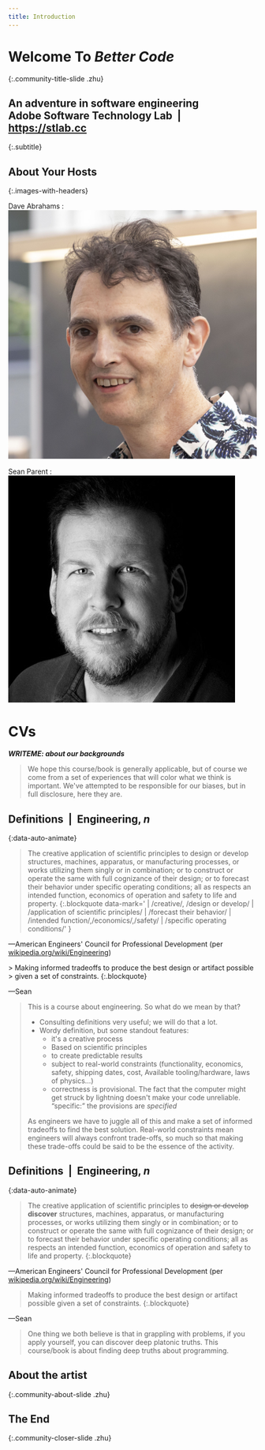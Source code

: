 ```yaml
---
title: Introduction
---
```


# Welcome To *Better Code*
{:.community-title-slide .zhu}
## An adventure in software engineering<br/>Adobe Software Technology Lab  |  https://stlab.cc
{:.subtitle}


## About Your Hosts
{:.images-with-headers}

Dave Abrahams
: ![Dave Abrahams](img/dave.jpg)

Sean Parent
: ![Sean Parent](img/sean.jpg)

# CVs

***WRITEME: about our backgrounds***

> We hope this course/book is generally applicable, but of course we come from a
> set of experiences that will color what we think is important.  We've
> attempted to be responsible for our biases, but in full disclosure, here they
> are.

## Definitions  |  Engineering, *n*
{:data-auto-animate}

> The creative application of scientific principles to design or develop
> structures, machines, apparatus, or manufacturing processes, or works utilizing
> them singly or in combination; or to construct or operate the same with full
> cognizance of their design; or to forecast their behavior under specific
> operating conditions; all as respects an intended function, economics of
> operation and safety to life and property.
{:.blockquote data-mark='
| /creative/, /design or develop/
| /application of scientific principles/
| /forecast their behavior/
| /intended function/,/economics/,/safety/
| /specific operating conditions/' }

—American Engineers' Council for Professional Development
(per [wikipedia.org/wiki/Engineering](https://en.wikipedia.org/wiki/Engineering))

<div class='fragment' markdown=1>
> Making informed tradeoffs to produce the best design or artifact possible
> given a set of constraints.
{:.blockquote}

—Sean
</div>

> This is a course about engineering.  So what do we mean by that?
>
> - Consulting definitions very useful; we will do that a lot.
> - Wordy definition, but some standout features:
>   - it's a creative process
>   - Based on scientific principles
>   - to create predictable results
>   - subject to real-world constraints (functionality, economics, safety, shipping dates,
>     cost, Available tooling/hardware, laws of physics…)
>   - correctness is provisional. The fact that the computer might get struck by
>     lightning doesn't make your code unreliable. “specific:” the provisions are
>     *specified*
>
> As engineers we have to juggle all of this and make a set of informed
> tradeoffs to find the best solution.  Real-world constraints mean engineers will
> always confront trade-offs, so much so that making these trade-offs could be
> said to be the essence of the activity.

## Definitions  |  Engineering, *n*
{:data-auto-animate}

> The creative application of scientific principles to <s>design or develop</s>
> **discover** structures, machines, apparatus, or manufacturing processes, or
> works utilizing them singly or in combination; or to construct or operate the
> same with full cognizance of their design; or to forecast their behavior under
> specific operating conditions; all as respects an intended function, economics
> of operation and safety to life and property.
{:.blockquote}

—American Engineers' Council for Professional Development
(per [wikipedia.org/wiki/Engineering](https://en.wikipedia.org/wiki/Engineering))

> Making informed tradeoffs to produce the best design or artifact possible
> given a set of constraints.
{:.blockquote}

—Sean

> One thing we both believe is that in grappling with problems, if you apply
> yourself, you can discover deep platonic truths.  This course/book is about
> finding deep truths about programming.


## About the artist
{:.community-about-slide .zhu}

## The End
{:.community-closer-slide .zhu}
